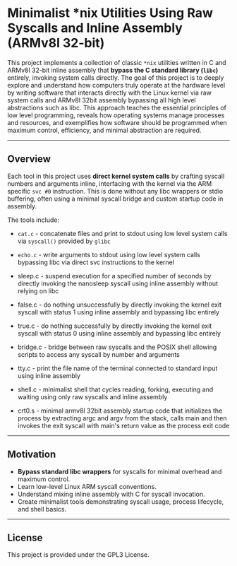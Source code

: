 # Minimalist *nix Utilities Using Raw Syscalls and Inline Assembly (ARMv8l 32-bit)

This project implements a collection of classic `*nix` utilities written in C and ARMv8l 32-bit inline assembly that **bypass the C standard library (`libc`)** entirely, invoking system calls directly. The goal of this project is to deeply explore and understand how computers truly operate at the hardware level by writing software that interacts directly with the Linux kernel via raw system calls and ARMv8l 32bit assembly bypassing all high level abstractions such as libc. This approach teaches the essential principles of low level programming, reveals how operating systems manage processes and resources, and exemplifies how software should be programmed when maximum control, efficiency, and minimal abstraction are required.

---

## Overview

Each tool in this project uses **direct kernel system calls** by crafting syscall numbers and arguments inline, interfacing with the kernel via the ARM specific `svc #0` instruction. This is done without any libc wrappers or stdio buffering, often using a minimal syscall bridge and custom startup code in assembly.

The tools include:

- `cat.c` - concatenate files and print to stdout using low level system calls via `syscall()` provided by `glibc`

- `echo.c` - write arguments to stdout using low level system calls bypassing libc via direct svc instructions to the kernel

- sleep.c - suspend execution for a specified number of seconds by directly invoking the nanosleep syscall using inline assembly without relying on libc

- false.c - do nothing unsuccessfully by directly invoking the kernel exit syscall with status 1 using inline assembly and bypassing libc entirely

- true.c - do nothing successfully by directly invoking the kernel exit syscall with status 0 using inline assembly and bypassing libc entirely

- bridge.c - bridge between raw syscalls and the POSIX shell allowing scripts to access any syscall by number and arguments

- tty.c - print the file name of the terminal connected to standard input using inline assembly

- shell.c - minimalist shell that cycles reading, forking, executing and waiting using only raw syscalls and inline assembly

- crt0.s - minimal armv8l 32bit assembly startup code that initializes the process by extracting argc and argv from the stack, calls main and then invokes the exit syscall with main's return value as the process exit code


---

## Motivation

- **Bypass standard libc wrappers** for syscalls for minimal overhead and maximum control.
- Learn low-level Linux ARM syscall conventions.
- Understand mixing inline assembly with C for syscall invocation.
- Create minimalist tools demonstrating syscall usage, process lifecycle, and shell basics.

---

## License

This project is provided under the GPL3 License.


